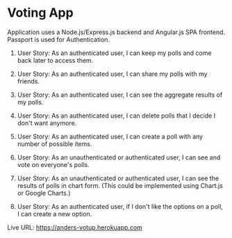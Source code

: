 # Voting App

Application uses a Node.js/Express.js backend and Angular.js SPA frontend. Passport is used for Authentication.

1.	User Story: As an authenticated user, I can keep my polls and come back later to access them.

2.	User Story: As an authenticated user, I can share my polls with my friends.

3.	User Story: As an authenticated user, I can see the aggregate results of my polls.

4.	User Story: As an authenticated user, I can delete polls that I decide I don't want anymore.

5.	User Story: As an authenticated user, I can create a poll with any number of possible items.

6.	User Story: As an unauthenticated or authenticated user, I can see and vote on everyone's polls.

7.	User Story: As an unauthenticated or authenticated user, I can see the results of polls in chart form. (This could be implemented using Chart.js or Google Charts.)

8.	User Story: As an authenticated user, if I don't like the options on a poll, I can create a new option.




Live URL: https://anders-votup.herokuapp.com
